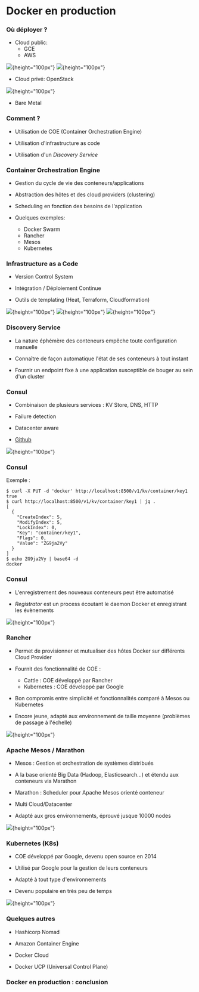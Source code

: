 # Docker en production

### Où déployer ?

- Cloud public:
    - GCE
    - AWS

![](images/docker/aws.png){height="100px"} ![](images/docker/gce.png){height="100px"}

- Cloud privé: OpenStack

![](images/docker/openstack.png){height="100px"}

- Bare Metal

### Comment ?

- Utilisation de COE (Container Orchestration Engine)

- Utilisation d'infrastructure as code

- Utilisation d'un *Discovery Service*

### Container Orchestration Engine

- Gestion du cycle de vie des conteneurs/applications

- Abstraction des hôtes et des cloud providers (clustering)

- Scheduling en fonction des besoins de l'application

- Quelques exemples:
    - Docker Swarm
    - Rancher
    - Mesos
    - Kubernetes

### Infrastructure as a Code

- Version Control System

- Intégration / Déploiement Continue

- Outils de templating (Heat, Terraform, Cloudformation)

![](images/docker/terraform.png){height="100px"} ![](images/docker/cloudformation.jpg){height="100px"} ![](images/docker/heat.png){height="100px"}

### Discovery Service

- La nature éphémère des conteneurs empêche toute configuration manuelle

- Connaître de façon automatique l'état de ses conteneurs à tout instant

- Fournir un endpoint fixe à une application susceptible de bouger au sein d'un cluster

### Consul

- Combinaison de plusieurs services : KV Store, DNS, HTTP

- Failure detection

- Datacenter aware

- [Github](https://github.com/hashicorp/consul)

![](images/docker/consul.png){height="100px"}

### Consul

Exemple :

```
$ curl -X PUT -d 'docker' http://localhost:8500/v1/kv/container/key1
true
$ curl http://localhost:8500/v1/kv/container/key1 | jq .
[
  {
    "CreateIndex": 5,
    "ModifyIndex": 5,
    "LockIndex": 0,
    "Key": "container/key1",
    "Flags": 0,
    "Value": "ZG9ja2Vy"
  }
]
$ echo ZG9ja2Vy | base64 -d
docker
```

### Consul

- L'enregistrement des nouveaux conteneurs peut être automatisé

- *Registrator* est un process écoutant le daemon Docker et enregistrant les évènements

![](images/docker/registrator.png){height="100px"}

### Rancher

- Permet de provisionner et mutualiser des hôtes Docker sur différents Cloud Provider

- Fournit des fonctionnalité de COE :
    - Cattle : COE développé par Rancher
    - Kubernetes : COE développé par Google

- Bon compromis entre simplicité et fonctionnalités comparé à Mesos ou Kubernetes

- Encore jeune, adapté aux environnement de taille moyenne (problèmes de passage à l'échelle)

![](images/docker/rancher.png){height="100px"}

### Apache Mesos / Marathon

- Mesos : Gestion et orchestration de systèmes distribués

- A la base orienté Big Data (Hadoop, Elasticsearch...) et étendu aux conteneurs via Marathon

- Marathon : Scheduler pour Apache Mesos orienté conteneur

- Multi Cloud/Datacenter

- Adapté aux gros environnements, éprouvé jusque 10000 nodes

![](images/docker/mesos.png){height="100px"}

### Kubernetes (K8s)

- COE développé par Google, devenu open source en 2014

- Utilisé par Google pour la gestion de leurs conteneurs

- Adapté à tout type d'environnements

- Devenu populaire en très peu de temps

![](images/docker/k8s.png){height="100px"}

### Quelques autres

- Hashicorp Nomad

- Amazon Container Engine

- Docker Cloud

- Docker UCP (Universal Control Plane)

### Docker en production : conclusion

